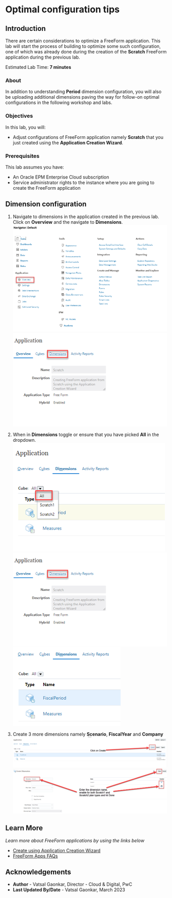 # Optimal configuration tips

## Introduction

There are certain considerations to optimize a FreeForm application. This lab will start the process of building to optimize some such configuration, one of which was already done during the creation of the **Scratch** FreeForm application during the previous lab. 

Estimated Lab Time: **7 minutes**

### About
In addition to understanding **Period** dimension configuration, you will also be uploading additional dimensions paving the way for follow-on optimal configurations in the following workshop and labs.

### Objectives

In this lab, you will:
* Adjust configurations of FreeForm application namely **Scratch** that you just created using the **Application Creation Wizard**.

### Prerequisites

This lab assumes you have:
* An Oracle EPM Enterprise Cloud subscription
* Service administrator rights to the instance where you are going to create the FreeForm application


## Dimension configuration

1. Navigate to dimensions in the application created in the previous lab. Click on **Overview** and the navigate to **Dimensions**.
	![Image alt text](images/appoverview.png)
	![Image alt text](images/appdimensions.png)

2. When in **Dimensions** toggle or ensure that you have picked **All** in the dropdown.
	![Image alt text](images/alldimensions.png)
	![Image alt text](images/appdimensions.png)
	![Image alt text](images/measureaccount.png)

3. Create 3 more dimensions namely **Scenario**, **FiscalYear** and **Company**
    ![Image alt text](images/createdim.png)
	![Image alt text](images/scenariodim.png)
	

## Learn More

*Learn more about FreeForm applications by using the links below*

* [Create using Application Creation Wizard](https://docs.oracle.com/en/cloud/saas/planning-budgeting-cloud/pfusa/creating_a_freeform_app_using_the_application_creation_wizard.html)
* [FreeForm Apps FAQs](https://docs.oracle.com/en/cloud/saas/planning-budgeting-cloud/pfusa/freeform_apps_faq.html)

## Acknowledgements
* **Author** - Vatsal Gaonkar, Director - Cloud & Digital, PwC
* **Last Updated By/Date** - Vatsal Gaonkar, March 2023